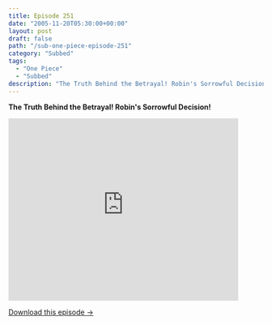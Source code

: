 ```yaml
---
title: Episode 251
date: "2005-11-20T05:30:00+00:00"
layout: post
draft: false
path: "/sub-one-piece-episode-251"
category: "Subbed"
tags:
  - "One Piece"
  - "Subbed"
description: "The Truth Behind the Betrayal! Robin's Sorrowful Decision!"
---
```


**The Truth Behind the Betrayal! Robin's Sorrowful Decision!**

<iframe width="640" height="360" src="https://www.rapidvideo.com/e/FXQH9ECFVO" frameborder="0" marginwidth=0 marginheight=0 scrolling=no allowfullscreen style="max-width:90%;"></iframe>

<a href="http://ouo.io/qs/eCodkFEQ?s=https://www.rapidvideo.com/d/FXQH9ECFVO" class="styled_a">Download this episode →</a>

